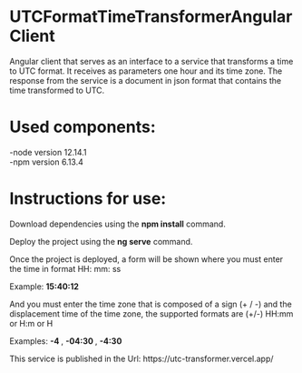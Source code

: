 # UTCFormatTimeTransformerAngularClient
Angular client that serves as an interface to a service that transforms a time to UTC format. It receives as parameters one hour and its time zone. The response from the service is a document in json format that contains the time transformed to UTC. 

# Used components:
-node version 12.14.1 </br>
-npm version 6.13.4 </br>

# Instructions for use:
<p>Download dependencies using the <strong>npm install</strong> command.</p>
<p>Deploy the project using the <strong>ng serve</strong> command.</p>
Once the project is deployed, a form will be shown where you must enter the time in format HH: mm: ss 
<p>Example: <strong>15:40:12</strong></p>
And you must enter the time zone that is composed of a sign (+ / -) and the displacement time of the time zone, the supported formats are (+/-) HH:mm or H:m or H</br>
<p>
Examples: <strong>-4 </strong>, <strong>-04:30 </strong>, <strong>-4:30 </strong> 
<p/>  
This service is published in the Url: https://utc-transformer.vercel.app/
